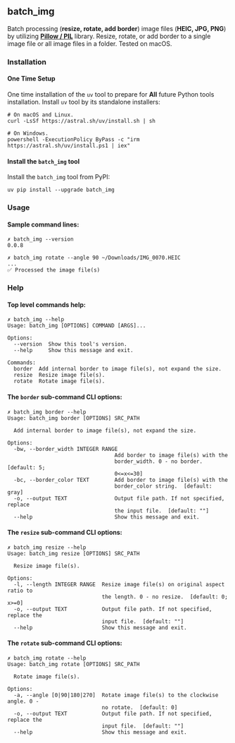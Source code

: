 ## batch_img

Batch processing (**resize, rotate, add border**) image files (**HEIC, JPG, PNG**) by
utilizing **[Pillow / PIL](https://github.com/python-pillow/Pillow)** library.
Resize, rotate, or add border to a single image file or all image files in a folder.
Tested on macOS.

### Installation

#### One Time Setup

One time installation of the `uv` tool to prepare for **All** future Python tools installation.
Install `uv` tool by its standalone installers:

```
# On macOS and Linux.
curl -LsSf https://astral.sh/uv/install.sh | sh
```

```
# On Windows.
powershell -ExecutionPolicy ByPass -c "irm https://astral.sh/uv/install.ps1 | iex"
```

#### Install the `batch_img` tool

Install the `batch_img` tool from PyPI:

```
uv pip install --upgrade batch_img
```

### Usage

#### Sample command lines:

```
✗ batch_img --version
0.0.8

✗ batch_img rotate --angle 90 ~/Downloads/IMG_0070.HEIC
...
✅ Processed the image file(s)
```

### Help

#### Top level commands help:

```
✗ batch_img --help
Usage: batch_img [OPTIONS] COMMAND [ARGS]...

Options:
  --version  Show this tool's version.
  --help     Show this message and exit.

Commands:
  border  Add internal border to image file(s), not expand the size.
  resize  Resize image file(s).
  rotate  Rotate image file(s).
```

#### The `border` sub-command CLI options:

```
✗ batch_img border --help
Usage: batch_img border [OPTIONS] SRC_PATH

  Add internal border to image file(s), not expand the size.

Options:
  -bw, --border_width INTEGER RANGE
                                  Add border to image file(s) with the
                                  border_width. 0 - no border.  [default: 5;
                                  0<=x<=30]
  -bc, --border_color TEXT        Add border to image file(s) with the
                                  border_color string.  [default: gray]
  -o, --output TEXT               Output file path. If not specified, replace
                                  the input file.  [default: ""]
  --help                          Show this message and exit.
```

#### The `resize` sub-command CLI options:

```
✗ batch_img resize --help
Usage: batch_img resize [OPTIONS] SRC_PATH

  Resize image file(s).

Options:
  -l, --length INTEGER RANGE  Resize image file(s) on original aspect ratio to
                              the length. 0 - no resize.  [default: 0; x>=0]
  -o, --output TEXT           Output file path. If not specified, replace the
                              input file.  [default: ""]
  --help                      Show this message and exit.
```

#### The `rotate` sub-command CLI options:

```
✗ batch_img rotate --help
Usage: batch_img rotate [OPTIONS] SRC_PATH

  Rotate image file(s).

Options:
  -a, --angle [0|90|180|270]  Rotate image file(s) to the clockwise angle. 0 -
                              no rotate.  [default: 0]
  -o, --output TEXT           Output file path. If not specified, replace the
                              input file.  [default: ""]
  --help                      Show this message and exit.
```
